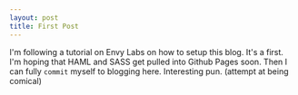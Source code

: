 ```yaml
---
layout: post
title: First Post
---
```


I'm following a tutorial on Envy Labs on how to setup this blog.
It's a first.
I'm hoping that HAML and SASS get pulled into Github Pages soon. Then I can fully `commit` myself to blogging here. Interesting pun. (attempt at being comical)
